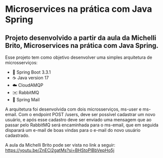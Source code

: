 # Microservices na prática com Java Spring
## Projeto desenvolvido a partir da aula da Michelli Brito, Microservices na prática com Java Spring.

Esse projeto tem como objetivo desenvolver uma simples arquitetura de microsserviços:

* 🚀 Spring Boot 3.3.1
* ☕ Java version 17
* ☁️ CloudAMQP
* ✉️ RabbitMQ
* 🌿 Spring Mail

A arquitetura foi desenvolvida com dois microsserviços, ms-user e ms-email. Com o endpoint POST /users, deve ser possível cadastrar um novo usuário, e após esse cadastro 
deve ser enviado uma mensagem que ao passar pelo RabbitMQ será encaminhada para o ms-email, que em seguida disparará um e-mail de boas vindas para o e-mail do novo
usuário cadastrado.

A aula da Michelli Brito pode ser vista no link a seguir: https://youtu.be/ZnECi2gatMs?si=BHStoPlBbVepHo5j
